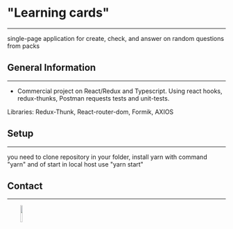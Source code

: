 <h1>"Learning cards"</h1>
<hr><p>single-page application for create, check, and answer on random questions from packs</p><h2>General Information</h2>
<hr><ul>
<li>Commercial project on React/Redux and Typescript. Using react hooks, redux-thunks, Postman requests tests and unit-tests.</li>
</ul>
<p>Libraries: Redux-Thunk, React-router-dom, Formik, AXIOS</p><h2>Setup</h2>
<hr><p>you need to clone repository in your folder, install yarn with command "yarn" and of start in local host use "yarn start"</p><h2>Contact</h2>
<hr><p><span style="margin-right: 30px;"></span><a href="https://www.linkedin.com/in/dmitryload/"><img target="_blank" src="https://cdn.jsdelivr.net/gh/devicons/devicon/icons/linkedin/linkedin-original.svg" style="width: 10%;"></a></p>